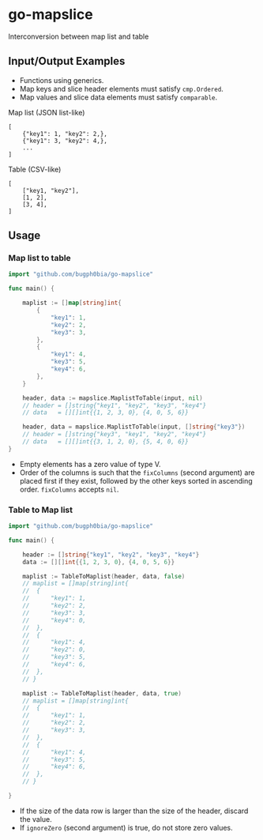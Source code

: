 # go-mapslice

Interconversion between map list and table

## Input/Output Examples

- Functions using generics.
- Map keys and slice header elements must satisfy `cmp.Ordered`.
- Map values and slice data elements must satisfy `comparable`.


Map list (JSON list-like)

```
[
    {"key1": 1, "key2": 2,},
    {"key1": 3, "key2": 4,},
    ...
]
```

Table (CSV-like)

```
[
    ["key1, "key2"],
    [1, 2],
    [3, 4],
]
```

## Usage

### Map list to table

```go
import "github.com/bugph0bia/go-mapslice"

func main() {

	maplist := []map[string]int{
		{
			"key1": 1,
			"key2": 2,
			"key3": 3,
		},
		{
			"key1": 4,
			"key3": 5,
			"key4": 6,
		},
	}

	header, data := mapslice.MaplistToTable(input, nil)
	// header = []string{"key1", "key2", "key3", "key4"}
	// data   = [][]int{{1, 2, 3, 0}, {4, 0, 5, 6}}

	header, data = mapslice.MaplistToTable(input, []string{"key3"})
	// header = []string{"key3", "key1", "key2", "key4"}
	// data   = [][]int{{3, 1, 2, 0}, {5, 4, 0, 6}}
}
```

- Empty elements has a zero value of type V.
- Order of the columns is such that the `fixColumns` (second argument) are placed first if they exist, followed by the other keys sorted in ascending order. `fixColumns` accepts `nil`.

### Table to Map list

```go
import "github.com/bugph0bia/go-mapslice"

func main() {

	header := []string{"key1", "key2", "key3", "key4"}
	data := [][]int{{1, 2, 3, 0}, {4, 0, 5, 6}}

	maplist := TableToMaplist(header, data, false)
	// maplist = []map[string]int{
	// 	{
	// 		"key1": 1,
	// 		"key2": 2,
	// 		"key3": 3,
	// 		"key4": 0,
	// 	},
	// 	{
	// 		"key1": 4,
	// 		"key2": 0,
	// 		"key3": 5,
	// 		"key4": 6,
	// 	},
	// }

	maplist := TableToMaplist(header, data, true)
	// maplist = []map[string]int{
	// 	{
	// 		"key1": 1,
	// 		"key2": 2,
	// 		"key3": 3,
	// 	},
	// 	{
	// 		"key1": 4,
	// 		"key3": 5,
	// 		"key4": 6,
	// 	},
	// }

}
```

- If the size of the data row is larger than the size of the header, discard the value.
- If `ignoreZero` (second argument) is true, do not store zero values.
